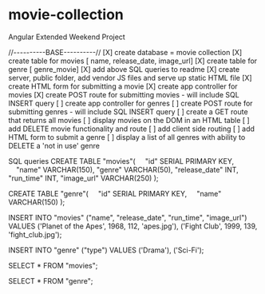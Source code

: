 # movie-collection
Angular Extended Weekend Project

//----------BASE----------//
[X] create database = movie collection
[X] create table for movies [ name, release_date, image_url]
[X] create table for genre [ genre_movie]
[X] add above SQL queries to readme
[X] create server, public folder, add vendor JS files        and serve up static HTML file
[X] create HTML form for submitting a movie
[X] create app controller for movies
[X] create POST route for submitting movies - will include SQL INSERT query
[ ] create app controller for genres
[ ] create POST route for submitting genres - will include SQL INSERT query
[ ] create a GET route that returns all movies
[ ] display movies on the DOM in an HTML table
[ ] add DELETE movie functionality and route
[ ] add client side routing
[ ] add HTML form to submit a genre
[ ] display a list of all genres with ability to DELETE a 'not in use' genre





SQL queries
CREATE TABLE "movies"(
    "id" SERIAL PRIMARY KEY,
    "name" VARCHAR(150),
	"genre" VARCHAR(50),
	"release_date" INT,
	"run_time" INT,
	"image_url" VARCHAR(250)
);

CREATE TABLE "genre"(
    "id" SERIAL PRIMARY KEY,
    "name" VARCHAR(150)
);

INSERT INTO "movies" ("name", "release_date", "run_time", "image_url")
VALUES ('Planet of the Apes', 1968, 112, 'apes.jpg'),
('Fight Club', 1999, 139, 'fight_club.jpg');

INSERT INTO "genre" ("type")
VALUES ('Drama'), ('Sci-Fi');

SELECT * FROM "movies";

SELECT * FROM "genre";
